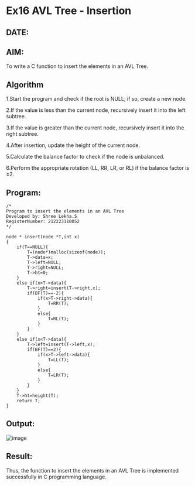 # Ex16 AVL Tree - Insertion
## DATE:
## AIM:
To write a C function to insert the elements in an AVL Tree.

## Algorithm

1.Start the program and check if the root is NULL; if so, create a new node.

2.If the value is less than the current node, recursively insert it into the left subtree.

3.If the value is greater than the current node, recursively insert it into the right subtree.

4.After insertion, update the height of the current node.

5.Calculate the balance factor to check if the node is unbalanced.

6.Perform the appropriate rotation (LL, RR, LR, or RL) if the balance factor is ±2.  

## Program:
```
/*
Program to insert the elements in an AVL Tree
Developed by: Shree Lekha.S
RegisterNumber: 212223110052
*/

node * insert(node *T,int x)
{
    if(T==NULL){
        T=(node*)malloc(sizeof(node));
        T->data=x;
        T->left=NULL;
        T->right=NULL;
        T->ht=0;
    }
    else if(x>T->data){
        T->right=insert(T->right,x);
        if(BF(T)==-2){
            if(x>T->right->data){
                T=RR(T);
            }
            else{
                T=RL(T);
            }
        }
    }
    else if(x<T->data){
        T->left=insert(T->left,x);
        if(BF(T)==2){
            if(x>T->left->data){
                T=LL(T);
            }
            else{
                T=LR(T);
            }
        }
    }
    T->ht=height(T);
    return T;
}

```

## Output:

![image](https://github.com/user-attachments/assets/e6e6fb72-3ed6-41d5-ad5d-5dceb04a902b)

## Result:
Thus, the function to insert the elements in an AVL Tree is implemented successfully in C programming language.
